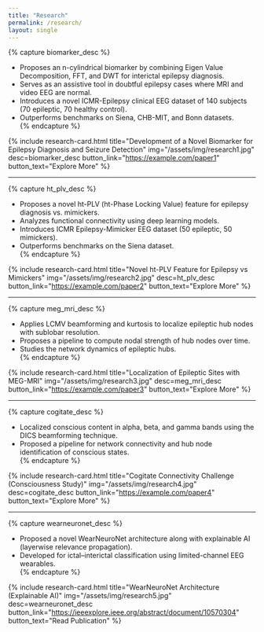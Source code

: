```yaml
---
title: "Research"
permalink: /research/
layout: single
---
```


{% capture biomarker_desc %}
- Proposes an n-cylindrical biomarker by combining Eigen Value Decomposition, FFT, and DWT for interictal epilepsy diagnosis.  
- Serves as an assistive tool in doubtful epilepsy cases where MRI and video EEG are normal.  
- Introduces a novel ICMR-Epilepsy clinical EEG dataset of 140 subjects (70 epileptic, 70 healthy control).  
- Outperforms benchmarks on Siena, CHB-MIT, and Bonn datasets.  
{% endcapture %}

{% include research-card.html 
   title="Development of a Novel Biomarker for Epilepsy Diagnosis and Seizure Detection"
   img="/assets/img/research1.jpg"
   desc=biomarker_desc
   button_link="https://example.com/paper1"
   button_text="Explore More"
%}

---

{% capture ht_plv_desc %}
- Proposes a novel ht-PLV (ht-Phase Locking Value) feature for epilepsy diagnosis vs. mimickers.  
- Analyzes functional connectivity using deep learning models.  
- Introduces ICMR Epilepsy-Mimicker EEG dataset (50 epileptic, 50 mimickers).  
- Outperforms benchmarks on the Siena dataset.  
{% endcapture %}

{% include research-card.html 
   title="Novel ht-PLV Feature for Epilepsy vs Mimickers"
   img="/assets/img/research2.jpg"
   desc=ht_plv_desc
   button_link="https://example.com/paper2"
   button_text="Explore More"
%}

---

{% capture meg_mri_desc %}
- Applies LCMV beamforming and kurtosis to localize epileptic hub nodes with sublobar resolution.  
- Proposes a pipeline to compute nodal strength of hub nodes over time.  
- Studies the network dynamics of epileptic hubs.  
{% endcapture %}

{% include research-card.html 
   title="Localization of Epileptic Sites with MEG-MRI"
   img="/assets/img/research3.jpg"
   desc=meg_mri_desc
   button_link="https://example.com/paper3"
   button_text="Explore More"
%}

---

{% capture cogitate_desc %}
- Localized conscious content in alpha, beta, and gamma bands using the DICS beamforming technique.  
- Proposed a pipeline for network connectivity and hub node identification of conscious states.  
{% endcapture %}

{% include research-card.html 
   title="Cogitate Connectivity Challenge (Consciousness Study)"
   img="/assets/img/research4.jpg"
   desc=cogitate_desc
   button_link="https://example.com/paper4"
   button_text="Explore More"
%}

---

{% capture wearneuronet_desc %}
- Proposed a novel WearNeuroNet architecture along with explainable AI (layerwise relevance propagation).  
- Developed for ictal–interictal classification using limited-channel EEG wearables.  
{% endcapture %}

{% include research-card.html 
   title="WearNeuroNet Architecture (Explainable AI)"
   img="/assets/img/research5.jpg"
   desc=wearneuronet_desc
   button_link="https://ieeexplore.ieee.org/abstract/document/10570304"
   button_text="Read Publication"
%}
